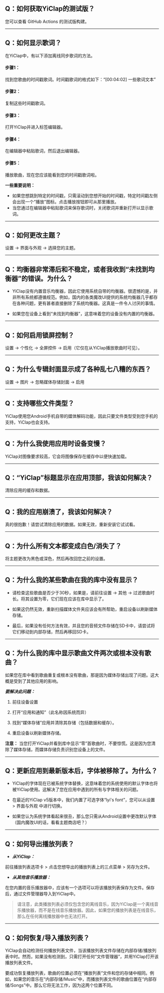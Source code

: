 ## **Q：如何获取YiClap的测试版？**
您可以查看 GitHub Actions 的测试版构建。

___

## **Q：如何显示歌词？**
在YiClap中，有以下添加离线同步歌词的方法。

#### 步骤1：
找到您歌曲的时间戳歌词。时间戳歌词的格式如下：“[00:04:02] 一些歌词文本”
#### 步骤2：
复制这些时间戳歌词。
#### 步骤3：
打开YiClap并进入标签编辑器。
#### 步骤4：
在编辑器中粘贴歌词，然后退出编辑器。
#### 步骤5：
播放歌曲，现在您应该能看到您的时间戳歌词啦。

**一些重要说明：**
- 如果您想跳到特定的时间戳，只需滚动到您想开始的时间戳，特定时间戳左侧会出现一个“播放”图标。点击播放按钮即可从那里播放。
- 当您通过在编辑器中粘贴歌词来保存歌词时，关闭歌词并重新打开以显示歌词。

___

## **Q：如何更改主题？**
设置 -> 界面与外观 -> 选择您的主题。
___

## **Q：均衡器非常滞后和不稳定，或者我收到“未找到均衡器”的错误。为什么？**
- YiClap没有内置音乐均衡器，因此它使用系统自带的均衡器。很遗憾的是，并非所有系统都遵循规范。例如，国内的各类魔改UI提供的系统均衡器几乎都存在各种问题，更有甚者直接删除了系统均衡器。这真是一件令人讨厌的事情。

- 如果您在设备上看到“未找到均衡器”，这意味着您的设备没有内置的均衡器。

___

## **Q：如何启用锁屏控制？**
设置 -> 个性化 -> 全屏控件 -> 启用（它仅在从YiClap播放歌曲时可见）。
___

## **Q：为什么专辑封面显示成了各种乱七八糟的东西？**
设置 -> 图片 -> 忽略媒体存储封面 -> 启用
___

## **Q：支持哪些文件类型？**
YiClap使用您Android手机自带的媒体解码功能，因此只要文件类型受到您手机的支持，YiClap也会支持。
___

## **Q：为什么我使用应用时设备变慢？**
YiClap对图像要求较高，它会将图像保存在缓存中以便快速加载。
___

## **Q：“YiClap”标题显示在应用顶部，我该如何解决？**
清除应用的缓存和数据。
___

## **Q：我的应用崩溃了，我该如何解决？**
真的很抱歉！请尝试清除应用的数据。如果无效，重新安装它试试看。
___

## **Q：为什么所有文本都变成白色/消失了？**
将主题更改为黑色或深色，然后再改回您之前的设置。
___

## **Q：为什么我的某些歌曲在我的库中没有显示？**
- 请检查这些歌曲是否少于30秒，如果是，请前往设置 -> 其他 -> 过滤歌曲时长。将其设置为零，它们现在应该在库中显示了。

- 如果这仍然无效，重新扫描媒体文件夹应该会有所帮助，重启设备以刷新媒体存储。

- 最后，如果没有任何方法有效，并且您的音频文件存储在SD卡中，请尝试将它们移动到内部存储，然后再移回SD卡。

___

## **Q：为什么我的库中显示歌曲文件两次或根本没有歌曲？**
如果您在库中看到歌曲重复或根本没有歌曲，那是因为媒体存储出现了问题。这大概是受到了其他应用的影响。

***要解决此问题：***
1. 前往设备设置

2. 打开“应用和通知”（此名称因系统而异）

3. 找到“媒体存储”应用并清除其存储（包括数据和缓存）。

4. 重启设备以刷新媒体存储。

**注意：** 当您打开YiClap并看到库中显示“零”首歌曲时，不要惊慌。这是因为您清除了媒体存储，而媒体存储负责识别您设备上的文件。
___

## **Q：更新应用到最新版本后，字体被移除了。为什么？**
- YiClap的字体现在已被系统字体替换，这意味着您的系统使用的默认字体也将被YiClap使用。这解决了您在应用中遇到的所有与字体相关的问题。

- 在最近的YiClap v5版本中，我们内置了可选字体“lyi's font”，您可以从设置 > 界面与外观 中进行切换。

- 如果您认为系统字体看起来很丑，那么您只需从Android设置中更改默认字体（国内魔改UI的话，看看主题商店吧？）
___

## **Q：如何导出播放列表？**
- ***从YiClap：***

前往播放列表选项卡 > 点击您想导出的播放列表上的三点菜单 > 另存为文件。

- ***从其他音乐播放器：***

在您内置的音乐播放器中，应该有一个选项可以将该播放列表保存为文件。保存后，通过文件管理器导入到YiClap中。

> 请注意，此类播放列表必须仅包含您的离线音乐，因为YiClap是一个离线音乐播放器，而不是在线音乐播放器。因此，如果您的播放列表是在线音乐，那么在任何离线播放器中也无法打开。
___

## **Q：如何恢复/导入播放列表？**
YiClap会自动检测任何播放列表文件，当该播放列表文件存储在内部存储/播放列表中时。然而，如果没有检测到，只需打开任何“文件管理器”，并用YiClap打开该播放列表文件。

要成功恢复播放列表，歌曲的位置必须在“播放列表”文件和您的存储中相同。例如，如果您的音乐在“内部存储/Music”中，而播放列表文件的歌曲位置在“内部存储/Songs”中。那么它将无法工作，因为这两个位置不同。
